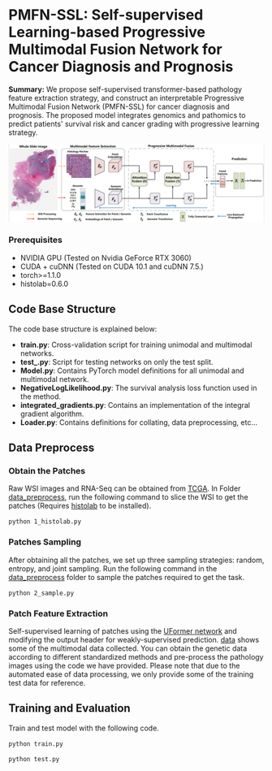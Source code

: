 # PMFN-SSL: Self-supervised Learning-based Progressive Multimodal Fusion Network for Cancer Diagnosis and Prognosis

**Summary:** We propose self-supervised transformer-based pathology feature extraction strategy, and construct an interpretable Progressive Multimodal Fusion Network (PMFN-SSL) for cancer diagnosis and prognosis. The proposed model integrates genomics and pathomics to predict patients' survival risk and cancer grading with progressive learning strategy.

![image](https://github.com/Mercuriiio/PMFN-SSL/blob/main/figure/model.jpg)

### Prerequisites
- NVIDIA GPU (Tested on Nvidia GeForce RTX 3060)
- CUDA + cuDNN (Tested on CUDA 10.1 and cuDNN 7.5.)
- torch>=1.1.0
- histolab=0.6.0

## Code Base Structure
The code base structure is explained below: 
- **train.py**: Cross-validation script for training unimodal and multimodal networks.
- **test_.py**: Script for testing networks on only the test split.
- **Model.py**: Contains PyTorch model definitions for all unimodal and multimodal network.
- **NegativeLogLikelihood.py**: The survival analysis loss function used in the method.
- **integrated_gradients.py**: Contains an implementation of the integral gradient algorithm.
- **Loader.py**: Contains definitions for collating, data preprocessing, etc...

## Data Preprocess

### Obtain the Patches
Raw WSI images and RNA-Seq can be obtained from [TCGA](https://portal.gdc.cancer.gov/). In Folder [data_preprocess](https://github.com/Mercuriiio/PMFN-SSL/tree/main/data_preprocess), run the following command to slice the WSI to get the patches (Requires [histolab](https://github.com/histolab/histolab) to be installed).

```
python 1_histolab.py
```

### Patches Sampling
After obtaining all the patches, we set up three sampling strategies: random, entropy, and joint sampling. Run the following command in the [data_preprocess](https://github.com/Mercuriiio/PMFN-SSL/tree/main/data_preprocess) folder to sample the patches required to get the task.

```
python 2_sample.py
```

### Patch Feature Extraction
Self-supervised learning of patches using the [UFormer network](https://github.com/ZhendongWang6/Uformer) and modifying the output header for weakly-supervised prediction. [data](https://github.com/Mercuriiio/PMFN-SSL/tree/main/data/gbmlgg) shows some of the multimodal data collected. You can obtain the genetic data according to different standardized methods and pre-process the pathology images using the code we have provided. Please note that due to the automated ease of data processing, we only provide some of the training test data for reference.

## Training and Evaluation

Train and test model with the following code.

```
python train.py
```
```
python test.py
```
